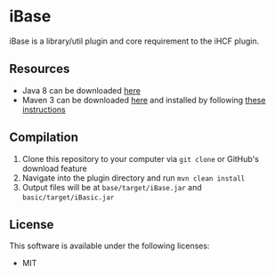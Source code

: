# iBase #
<p>iBase is a library/util plugin and core requirement to the iHCF plugin.</p>

## Resources ##

* Java 8 can be downloaded [here](http://www.oracle.com/technetwork/java/javase/downloads/index.html)
* Maven 3 can be downloaded [here](http://maven.apache.org/download.html) and installed by following [these instructions](https://maven.apache.org/install.html)

## Compilation ##

1. Clone this repository to your computer via `git clone` or GitHub's download feature
2. Navigate into the plugin directory and run `mvn clean install` 
3. Output files will be at `base/target/iBase.jar` and `basic/target/iBasic.jar`

## License ##
This software is available under the following licenses:

* MIT